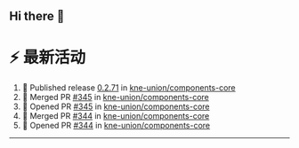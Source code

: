 ## Hi there 👋

<!--

**Here are some ideas to get you started:**

🙋‍♀️ A short introduction - what is your organization all about?
🌈 Contribution guidelines - how can the community get involved?
👩‍💻 Useful resources - where can the community find your docs? Is there anything else the community should know?
🍿 Fun facts - what does your team eat for breakfast?
🧙 Remember, you can do mighty things with the power of [Markdown](https://docs.github.com/github/writing-on-github/getting-started-with-writing-and-formatting-on-github/basic-writing-and-formatting-syntax)
-->


# ⚡ 最新活动

<!--START_SECTION:activity-->
1. 🚀 Published release [0.2.71](https://github.com/kne-union/components-core/releases/tag/0.2.71) in [kne-union/components-core](https://github.com/kne-union/components-core)
2. 🎉 Merged PR [#345](https://github.com/kne-union/components-core/pull/345) in [kne-union/components-core](https://github.com/kne-union/components-core)
3. 💪 Opened PR [#345](https://github.com/kne-union/components-core/pull/345) in [kne-union/components-core](https://github.com/kne-union/components-core)
4. 🎉 Merged PR [#344](https://github.com/kne-union/components-core/pull/344) in [kne-union/components-core](https://github.com/kne-union/components-core)
5. 💪 Opened PR [#344](https://github.com/kne-union/components-core/pull/344) in [kne-union/components-core](https://github.com/kne-union/components-core)
<!--END_SECTION:activity-->

---
